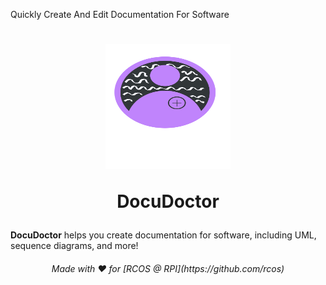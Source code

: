 Quickly Create And Edit Documentation For Software
<h1 align ="center">
  
<img src="https://raw.githubusercontent.com/BoundlessFate/DocuDoctor/main/assets/DocumentationDoctor.svg" alt="Alt text" width="200" height="200">

**DocuDoctor**

</h1>

**DocuDoctor** helps you create documentation for software, including UML, sequence diagrams, and more!
<h6 align="center">
Made with ❤️ for [RCOS @ RPI](https://github.com/rcos)
</h6>
